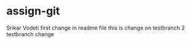 # assign-git
Srikar Vodeti
first change in readme file
this is change on testbranch 2
testbranch change

